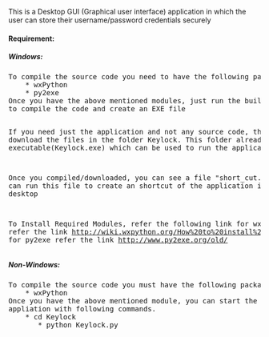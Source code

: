 This is a Desktop GUI (Graphical user interface) application in which the user can store their username/password credentials securely

<h4>Requirement:</h4>
<p><h5>Windows:</h5></p>
<p><pre>
To compile the source code you need to have the following package installed
	* wxPython
	* py2exe
Once you have the above mentioned modules, just run the build.cmd file 
to compile the code and create an EXE file
   
If you need just the application and not any source code, then download 
the files in the  folder Keylock. This folder already has an 
executable(Keylock.exe) which can be used to run the application

Once you compiled/downloaded, you can see a file "short_cut.vbs". 
you can run this file to create an shortcut of the application in the desktop

To Install Required Modules, refer the following link 
 for wxpython refer the link http://wiki.wxpython.org/How%20to%20install%20wxPython
 for py2exe refer the link http://www.py2exe.org/old/
</pre></p>
<p><h5>Non-Windows:</h5></p>
<p><pre>
To compile the source code you must have the following package installed in your system
	* wxPython
Once you have the above mentioned module, you can start the 
appliation with following commands.
	* cd Keylock
       * python Keylock.py
</p></pre>


